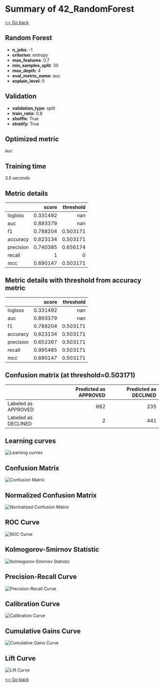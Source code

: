# Summary of 42_RandomForest

[<< Go back](../README.md)


## Random Forest
- **n_jobs**: -1
- **criterion**: entropy
- **max_features**: 0.7
- **min_samples_split**: 30
- **max_depth**: 4
- **eval_metric_name**: auc
- **explain_level**: 0

## Validation
 - **validation_type**: split
 - **train_ratio**: 0.8
 - **shuffle**: True
 - **stratify**: True

## Optimized metric
auc

## Training time

3.5 seconds

## Metric details
|           |    score |   threshold |
|:----------|---------:|------------:|
| logloss   | 0.331492 |  nan        |
| auc       | 0.893379 |  nan        |
| f1        | 0.788204 |    0.503171 |
| accuracy  | 0.823134 |    0.503171 |
| precision | 0.740385 |    0.656174 |
| recall    | 1        |    0        |
| mcc       | 0.690147 |    0.503171 |


## Metric details with threshold from accuracy metric
|           |    score |   threshold |
|:----------|---------:|------------:|
| logloss   | 0.331492 |  nan        |
| auc       | 0.893379 |  nan        |
| f1        | 0.788204 |    0.503171 |
| accuracy  | 0.823134 |    0.503171 |
| precision | 0.652367 |    0.503171 |
| recall    | 0.995485 |    0.503171 |
| mcc       | 0.690147 |    0.503171 |


## Confusion matrix (at threshold=0.503171)
|                     |   Predicted as APPROVED |   Predicted as DECLINED |
|:--------------------|------------------------:|------------------------:|
| Labeled as APPROVED |                     662 |                     235 |
| Labeled as DECLINED |                       2 |                     441 |

## Learning curves
![Learning curves](learning_curves.png)
## Confusion Matrix

![Confusion Matrix](confusion_matrix.png)


## Normalized Confusion Matrix

![Normalized Confusion Matrix](confusion_matrix_normalized.png)


## ROC Curve

![ROC Curve](roc_curve.png)


## Kolmogorov-Smirnov Statistic

![Kolmogorov-Smirnov Statistic](ks_statistic.png)


## Precision-Recall Curve

![Precision-Recall Curve](precision_recall_curve.png)


## Calibration Curve

![Calibration Curve](calibration_curve_curve.png)


## Cumulative Gains Curve

![Cumulative Gains Curve](cumulative_gains_curve.png)


## Lift Curve

![Lift Curve](lift_curve.png)



[<< Go back](../README.md)
